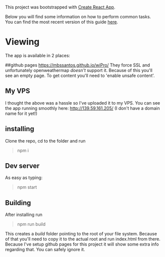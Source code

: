 This project was bootstrapped with [Create React App](https://github.com/facebookincubator/create-react-app).

Below you will find some information on how to perform common tasks.<br>
You can find the most recent version of this guide [here](https://github.com/facebookincubator/create-react-app/blob/master/packages/react-scripts/template/README.md).

# Viewing

The app is available in 2 places:

##github pages
https://mbssantos.github.io/wiPro/
They force SSL and unfortunately openweathermap *doesn't* support it.
Because of this you'll see an empty page.
To get content you'll need to 'enable unsafe content'.

## My VPS
I thought the above was a hassle so I've uploaded it to my VPS.
You can see the app running smoothly here: http://139.59.161.205/
(I don't have a domain name for it yet!)

## installing
Clone the repo, cd to the folder and run
> npm i

## Dev server
As easy as typing:
> npm start

## Building

After installing run
> npm run build

This creates a _build_ folder pointing to the root of your file system.
Because of that you'll need to copy it to the actual root and run index.html from there.
Because I've setup github pages for this project it will show some extra info regarding that.
You can safely ignore it.
